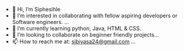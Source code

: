 - 👋 Hi, I’m Siphesihle 
- 👀 I’m interested in collaborating with fellow aspiring developers or Software engineers. ...
- 🌱 I’m currently learning python, Java, HTML & CSS. 
- 💞️ I’m looking to collaborate on beginner friendly projects...
- 📫 How to reach me at: sibiyasa24@gmail.com ...

<!---
Annie24-ux/Annie24-ux is a ✨ special ✨ repository because its `README.md` (this file) appears on your GitHub profile.
You can click the Preview link to take a look at your changes.
--->
